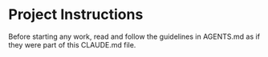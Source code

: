 # Project Instructions

Before starting any work, read and follow the guidelines in AGENTS.md as if they were part of this CLAUDE.md file.